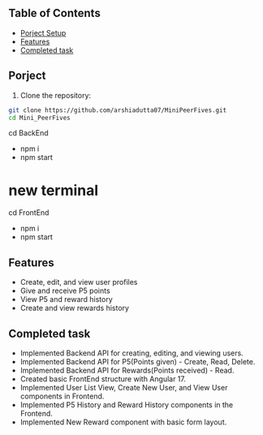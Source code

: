 ## Table of Contents
- [Porject Setup](#project)
- [Features](#features)
- [Completed task](#completed_ask)

## Porject
1. Clone the repository:

```bash
git clone https://github.com/arshiadutta07/MiniPeerFives.git
cd Mini_PeerFives
```


cd BackEnd
- npm i
- npm start

# new terminal

cd FrontEnd
- npm i
- npm start

## Features
- Create, edit, and view user profiles
- Give and receive P5 points
- View P5 and reward history
- Create and view rewards history

## Completed task
- Implemented Backend API for creating, editing, and viewing users.
- Implemented Backend API for P5(Points given) - Create, Read, Delete.
- Implemented Backend API for Rewards(Points received) - Read.
- Created basic FrontEnd structure with Angular 17.
- Implemented User List View, Create New User, and View User components in Frontend.
- Implemented P5 History and Reward History components in the Frontend.
- Implemented New Reward component with basic form layout.
